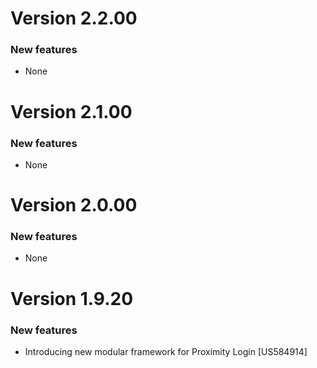 # Version 2.2.00

### New features
- None

# Version 2.1.00

### New features
- None

# Version 2.0.00

### New features
- None

# Version 1.9.20

### New features
- Introducing new modular framework for Proximity Login [US584914]



 [mag]: https://docops.ca.com/mag
 [techdocs.broadcom.com]: http://techdocs.broadcom.com/content/broadcom/techdocs/us/en/ca-enterprise-software/layer7-api-management/mobile-sdk-for-ca-mobile-api-gateway/2-0.html
 [docs]: http://techdocs.broadcom.com/content/broadcom/techdocs/us/en/ca-enterprise-software/layer7-api-management/mobile-sdk-for-ca-mobile-api-gateway/2-0.html

 [releases]: ../../releases
 [contributing]: /CONTRIBUTING.md
 [license-link]: /LICENSE

